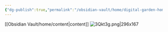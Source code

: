 ```yaml
---
{"dg-publish":true,"permalink":"/obsidian-vault/home/digital-garden-home/","tags":["gardenEntry"],"noteIcon":""}
---
```




[[Obsidian Vault/home/content\|content]] 
![3Qkt3g.png|296x167](/img/user/3Qkt3g.png)